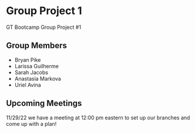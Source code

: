 # Group Project 1
GT Bootcamp Group Project #1

## Group Members
<ul>
  <li>Bryan Pike</li>
  <li>Larissa Guilherme</li>
  <li>Sarah Jacobs</li>
  <li>Anastasia Markova</li>
  <li>Uriel Avina</li>
</ul>

## Upcoming Meetings
11/29/22 we have a meeting at 12:00 pm eastern to set up our branches and come up with a plan!
